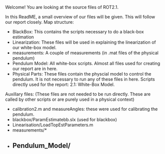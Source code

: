 Welcome! You are looking at the source files of ROT2.1. 

In this ReadME, a small overview of our files will be given. This will follow our report closely.
Map structure: 
 - BlackBox: This contains the scripts necessary to do a black-box estimation
 - Linearization: These files will be used in explaining the linearization of our white-box model. 
 - measurements: A couple of measurements (in .mat files of the physical pendulum)
 - Pendulum Model: All white-box scripts. Almost all files used for creating our report are in here. 
 - Physical Parts: These files contain the physcial model to control the pendulum. It is not necessary to run any of these files in here. 
Scripts directly used for the report: 
2.1: White-Box Model. 

Auxillary files: (These files are not needed to be run directly. These are called by other scripts or are purely used in a physical context) 
- calibration2.m and measureAngles: these were used for calibrating the pendulum.
- blackbox/ParamEstimatebb.slx (used for blackbox) 
- Linearisation/LoadTopEstParameters.m
- measurements/* 
- Pendulum_Model/
    - 
